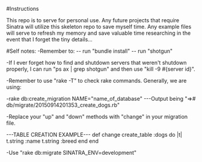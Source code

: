 #Instructions

This repo is to serve for personal use. Any future projects that require Sinatra
will utilize this skeleton repo to save myself time. Any example files will
serve to refresh my memory and save valuable time researching in the event that
I forget the tiny details...

#Self notes:
-Remember to:
-- run "bundle install"
-- run "shotgun"

-If I ever forget how to find and shutdown servers that weren't shutdown properly,
I can run "ps ax | grep shotgun" and then use "kill -9 #{server id}".

-Remember to use "rake -T" to check rake commands. Generally, we are using:

-rake db:create_migration NAME="name_of_database"
---Output being "=># db/migrate/20150914201353_create_dogs.rb"

-Replace your "up" and "down" methods with "change" in your migration file.

---TABLE CREATION EXAMPLE---
def change
  create_table :dogs do |t|
    t.string :name
    t.string :breed
  end
end

-Use "rake db:migrate SINATRA_ENV=development"
